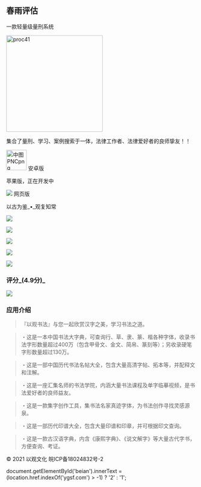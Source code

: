                                                            

## 春雨评估
一款轻量级量刑系统

<img width="256" alt="proc41" src="https://user-images.githubusercontent.com/116004005/200094497-8e0d6376-9d89-40fb-b5b2-da20399d8d39.png">

集合了量刑、学习、案例搜索于一体，法律工作者、法律爱好者的良师挚友！！

<img width="54" alt="中图PNCpng" src="https://user-images.githubusercontent.com/116004005/200094839-524c6678-716e-4f9d-abab-c3f5ea98ac01.png"> 安卓版

苹果版，正在开发中

![](./image/web.png) 网页版

以古为鉴_•_观复知常

![](./image/app-01.jpg)

![](./image/app-02.jpg)

![](./image/app-03.jpg)

![](./image/app-04.jpg)

![](./image/app-05.jpg)

### 评分_(4.9分)_

![](./image/star.png)

### 应用介绍

> 『以观书法』与您一起欣赏汉字之美，学习书法之道。

> ・这是一本中国书法大字典，可查询行、草、隶、篆、楷各种字体，收录书法字形数量超过400万（包含甲骨文、金文、简帛、篆刻等）；另收录硬笔字形数量超过130万。

> ・这是一部中国历代书法名帖大全，包含大量高清字帖、拓本等，并配释文和注解。

> ・这是一座汇集名师的书法学院，内涵大量书法课程及单字临摹视频，是书法爱好者的良师益友。

> ・这是一款集字创作工具，集书法名家真迹字体，为书法创作寻找灵感源泉。

> ・这是一部历代印谱大全，包含大量印谱和印章，并可根据印文查询。

> ・这是一款古汉语字典，内含《康熙字典》、《说文解字》等大量古代字书，方便查询、考证。

© 2021 以观文化 皖ICP备18024832号-2

document.getElementById('beian').innerText = (location.href.indexOf('ygsf.com') > -1) ? '2' : '1';
